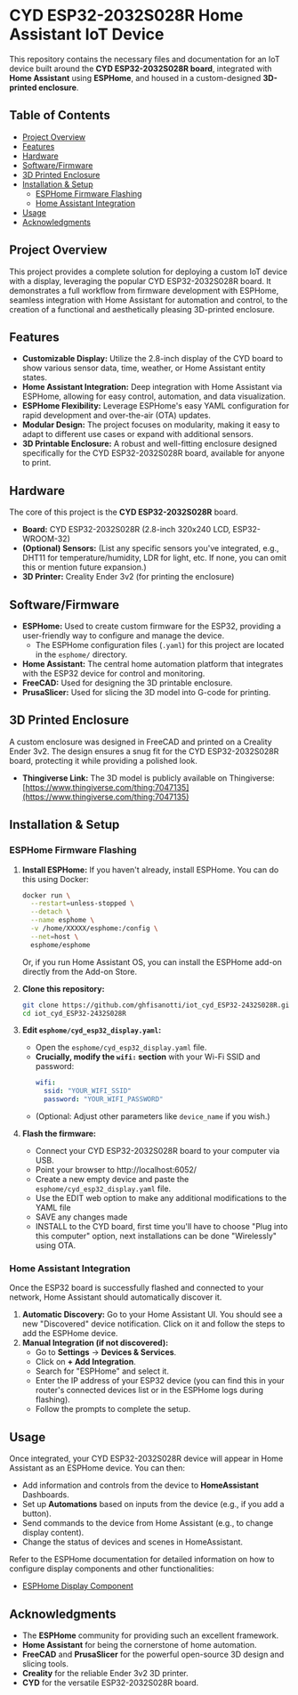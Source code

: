 # CYD ESP32-2032S028R Home Assistant IoT Device

This repository contains the necessary files and documentation for an IoT device built around the **CYD ESP32-2032S028R board**, integrated with **Home Assistant** using **ESPHome**, and housed in a custom-designed **3D-printed enclosure**.

## Table of Contents

- [Project Overview](#project-overview)
- [Features](#features)
- [Hardware](#hardware)
- [Software/Firmware](#softwarefirmware)
- [3D Printed Enclosure](#3d-printed-enclosure)
- [Installation & Setup](#installation--setup)
    - [ESPHome Firmware Flashing](#esphome-firmware-flashing)
    - [Home Assistant Integration](#home-assistant-integration)
- [Usage](#usage)
- [Acknowledgments](#acknowledgments)

## Project Overview

This project provides a complete solution for deploying a custom IoT device with a display, leveraging the popular CYD ESP32-2032S028R board. It demonstrates a full workflow from firmware development with ESPHome, seamless integration with Home Assistant for automation and control, to the creation of a functional and aesthetically pleasing 3D-printed enclosure.

## Features

* **Customizable Display:** Utilize the 2.8-inch display of the CYD board to show various sensor data, time, weather, or Home Assistant entity states.
* **Home Assistant Integration:** Deep integration with Home Assistant via ESPHome, allowing for easy control, automation, and data visualization.
* **ESPHome Flexibility:** Leverage ESPHome's easy YAML configuration for rapid development and over-the-air (OTA) updates.
* **Modular Design:** The project focuses on modularity, making it easy to adapt to different use cases or expand with additional sensors.
* **3D Printable Enclosure:** A robust and well-fitting enclosure designed specifically for the CYD ESP32-2032S028R board, available for anyone to print.

## Hardware

The core of this project is the **CYD ESP32-2032S028R** board.

* **Board:** CYD ESP32-2032S028R (2.8-inch 320x240 LCD, ESP32-WROOM-32)
* **(Optional) Sensors:** (List any specific sensors you've integrated, e.g., DHT11 for temperature/humidity, LDR for light, etc. If none, you can omit this or mention future expansion.)
* **3D Printer:** Creality Ender 3v2 (for printing the enclosure)

## Software/Firmware

* **ESPHome:** Used to create custom firmware for the ESP32, providing a user-friendly way to configure and manage the device.
    * The ESPHome configuration files (`.yaml`) for this project are located in the `esphome/` directory.
* **Home Assistant:** The central home automation platform that integrates with the ESP32 device for control and monitoring.
* **FreeCAD:** Used for designing the 3D printable enclosure.
* **PrusaSlicer:** Used for slicing the 3D model into G-code for printing.

## 3D Printed Enclosure

A custom enclosure was designed in FreeCAD and printed on a Creality Ender 3v2. The design ensures a snug fit for the CYD ESP32-2032S028R board, protecting it while providing a polished look.

* **Thingiverse Link:** The 3D model is publicly available on Thingiverse: [https://www.thingiverse.com/thing:7047135](https://www.thingiverse.com/thing:7047135)

## Installation & Setup

### ESPHome Firmware Flashing

1.  **Install ESPHome:** If you haven't already, install ESPHome. You can do this using Docker:
    ```bash
    docker run \
      --restart=unless-stopped \
      --detach \
      --name esphome \
      -v /home/XXXXX/esphome:/config \
      --net=host \
      esphome/esphome
    ```
    Or, if you run Home Assistant OS, you can install the ESPHome add-on directly from the Add-on Store.

2.  **Clone this repository:**
    ```bash
    git clone https://github.com/ghfisanotti/iot_cyd_ESP32-2432S028R.git
    cd iot_cyd_ESP32-2432S028R
    ```

3.  **Edit `esphome/cyd_esp32_display.yaml`:**
    * Open the `esphome/cyd_esp32_display.yaml` file.
    * **Crucially, modify the `wifi:` section** with your Wi-Fi SSID and password:
        ```yaml
        wifi:
          ssid: "YOUR_WIFI_SSID"
          password: "YOUR_WIFI_PASSWORD"
        ```
    * (Optional: Adjust other parameters like `device_name` if you wish.)

4.  **Flash the firmware:**
    * Connect your CYD ESP32-2032S028R board to your computer via USB.
    * Point your browser to http://localhost:6052/
    * Create a new empty device and paste the `esphome/cyd_esp32_display.yaml` file.
    * Use the EDIT web option to make any additional modifications to the YAML file
    * SAVE any changes made
    * INSTALL to the CYD board, first time you'll have to choose "Plug into this computer" option, next installations can be done "Wirelessly" using OTA.

### Home Assistant Integration

Once the ESP32 board is successfully flashed and connected to your network, Home Assistant should automatically discover it.

1.  **Automatic Discovery:** Go to your Home Assistant UI. You should see a new "Discovered" device notification. Click on it and follow the steps to add the ESPHome device.
2.  **Manual Integration (if not discovered):**
    * Go to **Settings** -> **Devices & Services**.
    * Click on **+ Add Integration**.
    * Search for "ESPHome" and select it.
    * Enter the IP address of your ESP32 device (you can find this in your router's connected devices list or in the ESPHome logs during flashing).
    * Follow the prompts to complete the setup.

## Usage

Once integrated, your CYD ESP32-2032S028R device will appear in Home Assistant as an ESPHome device. You can then:

* Add information and controls from the device to **HomeAssistant** Dashboards.
* Set up **Automations** based on inputs from the device (e.g., if you add a button).
* Send commands to the device from Home Assistant (e.g., to change display content).
* Change the status of devices and scenes in HomeAssistant.

Refer to the ESPHome documentation for detailed information on how to configure display components and other functionalities:
* [ESPHome Display Component](https://esphome.io/components/display/index.html)

## Acknowledgments

* The **ESPHome** community for providing such an excellent framework.
* **Home Assistant** for being the cornerstone of home automation.
* **FreeCAD** and **PrusaSlicer** for the powerful open-source 3D design and slicing tools.
* **Creality** for the reliable Ender 3v2 3D printer.
* **CYD** for the versatile ESP32-2032S028R board.

